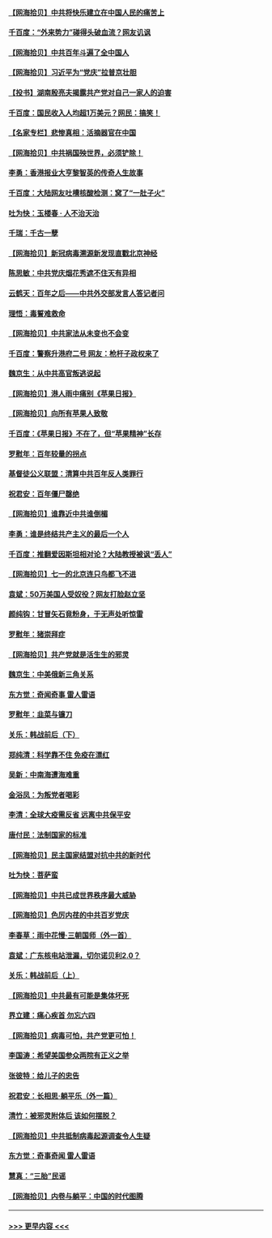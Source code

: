 #### [【网海拾贝】中共将快乐建立在中国人民的痛苦上](../pages/nsc993/n13064939.md?t=07040101) 
#### [千百度：“外来势力”碰得头破血流？网友讥讽](../pages/nsc993/n13064878.md?t=07040101) 
#### [【网海拾贝】中共百年斗遍了全中国人](../pages/nsc993/n13060020.md?t=07040101) 
#### [【网海拾贝】习近平为“党庆”拉普京壮胆](../pages/nsc993/n13057781.md?t=07040101) 
#### [【投书】湖南殷亮夫揭露共产党对自己一家人的迫害](../pages/nsc993/n13057744.md?t=07040101) 
#### [千百度：国民收入人均超1万美元？网民：搞笑！](../pages/nsc993/n13057692.md?t=07040101) 
#### [【名家专栏】悲惨真相：活摘器官在中国](../pages/nsc993/n13056611.md?t=07040101) 
#### [【网海拾贝】中共祸国殃世界，必须铲除！](../pages/nsc993/n13056011.md?t=07040101) 
#### [李勇：香港报业大亨黎智英的传奇人生故事](../pages/nsc993/n13055258.md?t=07040101) 
#### [千百度：大陆网友吐槽核酸检测：窝了“一肚子火”](../pages/nsc993/n13055194.md?t=07040101) 
#### [吐为快：玉楼春 · 人不治天治](../pages/nsc993/n13054028.md?t=07040101) 
#### [千瑞：千古一孽](../pages/nsc993/n13054016.md?t=07040101) 
#### [【网海拾贝】新冠病毒溯源新发现直戳北京神经](../pages/nsc993/n13052425.md?t=07040101) 
#### [陈思敏：中共党庆烟花秀遮不住天有异相](../pages/nsc993/n13052020.md?t=07040101) 
#### [云鹤天：百年之后——中共外交部发言人答记者问](../pages/nsc993/n13051604.md?t=07040101) 
#### [理悟：毒誓难救命](../pages/nsc993/n13051601.md?t=07040101) 
#### [【网海拾贝】中共家法从未变也不会变](../pages/nsc993/n13050366.md?t=07040101) 
#### [千百度：警察升港府二号 网友：枪杆子政权来了](../pages/nsc993/n13050261.md?t=07040101) 
#### [魏京生：从中共高官叛逃说起](../pages/nsc993/n13048997.md?t=07040101) 
#### [【网海拾贝】港人雨中痛别《苹果日报》](../pages/nsc993/n13048941.md?t=07040101) 
#### [【网海拾贝】向所有苹果人致敬](../pages/nsc993/n13046795.md?t=07040101) 
#### [千百度：《苹果日报》不在了，但“苹果精神”长存](../pages/nsc993/n13046703.md?t=07040101) 
#### [罗慰年：百年较量的拐点](../pages/nsc993/n13046542.md?t=07040101) 
#### [基督徒公义联盟：清算中共百年反人类罪行](../pages/nsc993/n13046499.md?t=07040101) 
#### [祝君安：百年僵尸罄绝](../pages/nsc993/n13045595.md?t=07040101) 
#### [【网海拾贝】谁靠近中共谁倒楣](../pages/nsc993/n13044667.md?t=07040101) 
#### [李勇：谁是终结共产主义的最后一个人](../pages/nsc993/n13044397.md?t=07040101) 
#### [千百度：推翻爱因斯坦相对论？大陆教授被讽“丢人”](../pages/nsc993/n13043908.md?t=07040101) 
#### [【网海拾贝】七一的北京连只鸟都飞不进](../pages/nsc993/n13041377.md?t=07040101) 
#### [袁斌：50万美国人受奴役？网友打脸赵立坚](../pages/nsc993/n13041330.md?t=07040101) 
#### [颜纯钩：甘冒矢石竟粉身，于无声处听惊雷](../pages/nsc993/n13041140.md?t=07040101) 
#### [罗慰年：猪崇拜症](../pages/nsc993/n13041071.md?t=07040101) 
#### [【网海拾贝】共产党就是活生生的邪灵](../pages/nsc993/n13036627.md?t=07040101) 
#### [魏京生：中美俄新三角关系](../pages/nsc993/n13035986.md?t=07040101) 
#### [东方觉：奇闻奇事 雷人雷语](../pages/nsc993/n13035878.md?t=07040101) 
#### [罗慰年：韭菜与镰刀](../pages/nsc993/n13034374.md?t=07040101) 
#### [关乐：韩战前后（下）](../pages/nsc993/n13034113.md?t=07040101) 
#### [郑纯清：科学靠不住 免疫在漂红](../pages/nsc993/n13034093.md?t=07040101) 
#### [吴新：中南海遭海难重](../pages/nsc993/n13034084.md?t=07040101) 
#### [金浴凤：为叛党者喝彩](../pages/nsc993/n13034058.md?t=07040101) 
#### [李清：全球大疫需反省 远离中共保平安](../pages/nsc993/n13033784.md?t=07040101) 
#### [唐付民：法制国家的标准](../pages/nsc993/n13032944.md?t=07040101) 
#### [【网海拾贝】民主国家结盟对抗中共的新时代](../pages/nsc993/n13031717.md?t=07040101) 
#### [吐为快：菩萨蛮](../pages/nsc993/n13030033.md?t=07040101) 
#### [【网海拾贝】中共已成世界秩序最大威胁](../pages/nsc993/n13028138.md?t=07040101) 
#### [【网海拾贝】色厉内荏的中共百岁党庆](../pages/nsc993/n13025582.md?t=07040101) 
#### [李春草：雨中花慢‧三朝国师（外一首）](../pages/nsc993/n13025567.md?t=07040101) 
#### [袁斌：广东核电站泄漏，切尔诺贝利2.0？](../pages/nsc993/n13025475.md?t=07040101) 
#### [关乐：韩战前后（上）](../pages/nsc993/n13025387.md?t=07040101) 
#### [【网海拾贝】中共最有可能是集体坏死](../pages/nsc993/n13023101.md?t=07040101) 
#### [界立建：痛心疾首 勿忘六四](../pages/nsc993/n13022339.md?t=07040101) 
#### [【网海拾贝】病毒可怕，共产党更可怕！](../pages/nsc993/n13020728.md?t=07040101) 
#### [李国涛：希望美国参众两院有正义之举](../pages/nsc993/n13020674.md?t=07040101) 
#### [张彼特：给儿子的忠告](../pages/nsc993/n13018934.md?t=07040101) 
#### [祝君安：长相思‧躺平乐（外一篇）](../pages/nsc993/n13018923.md?t=07040101) 
#### [清竹：被邪灵附体后 该如何摆脱？](../pages/nsc993/n13018877.md?t=07040101) 
#### [【网海拾贝】中共抵制病毒起源调查令人生疑](../pages/nsc993/n13017785.md?t=07040101) 
#### [东方觉：奇事奇闻 雷人雷语](../pages/nsc993/n13017577.md?t=07040101) 
#### [慧真：“三胎”民谣](../pages/nsc993/n13017394.md?t=07040101) 
#### [【网海拾贝】内卷与躺平：中国的时代图腾](../pages/nsc993/n13016128.md?t=07040101) 

----
#### [ >>> 更早内容 <<< ](../indexes/nsc993-earlier.md)
